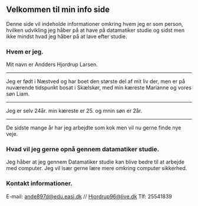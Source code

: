## Velkommen til min info side 

Denne side vil indeholde informationer omkring hvem jeg er som person, hvilken udvikling jeg håber på at have på datamatiker studie og sidst men ikke mindst hvad jeg håber på at lave efter studie. 

### Hvem er jeg. 
Mit navn er Andders Hjordrup Larsen. 
______________________________________

Jeg er født i Næstved og har boet den største del af mit liv der, men er på nuværende tidspunkt bosat i Skælskør, med min kæreste Marianne og vores søn Liam.

______________________________________________________________________

Jeg er selv 24år. min kæreste er 25. og mnin søn er 2år. 

_________________________________________________________________

De sidste mange år har jeg arbejdte som kok men vil nu gerne finde nye veje. 


### Hvad vil jeg gerne opnå gennem datamatiker studie. 
Jeg håber at jeg gennem Datamatiker studie kan blive bedre til at arbejde med computer.
Jeg vil især gerne lære mere omkring computer sikkerhed. 





### Kontakt informationer. 
E-mail: ande897d@edu.easj.dk // Hjordrup96@live.dk 
Tlf: 25541839 

